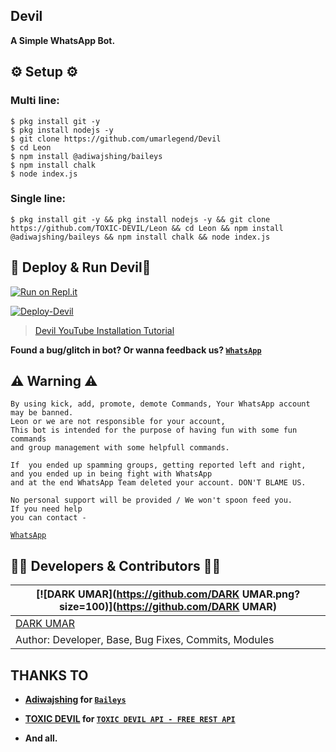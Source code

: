 ## Devil
**A Simple WhatsApp Bot.**

## ⚙️ Setup ⚙️

### Multi line:
```
$ pkg install git -y
$ pkg install nodejs -y
$ git clone https://github.com/umarlegend/Devil
$ cd Leon
$ npm install @adiwajshing/baileys
$ npm install chalk
$ node index.js
```

### Single line:
```
$ pkg install git -y && pkg install nodejs -y && git clone https://github.com/TOXIC-DEVIL/Leon && cd Leon && npm install @adiwajshing/baileys && npm install chalk && node index.js
```

## 💫 Deploy & Run Devil💫

[![Run on Repl.it](https://replit.com/@umarlegend/Devil-1)](https://replit.com/@umarlegend/Devil-1)

[![Deploy-Devil](https://www.herokucdn.com/deploy/button.svg)](https://github.com/umarlegend/Devil)

> [Devil YouTube Installation Tutorial](https://www.youtube.com/c/UMARMODS)

**Found a bug/glitch in bot? Or wanna feedback us? [`WhatsApp`](https://wa.me/923165123719?text=Hi)**

## ⚠ Warning ⚠

```
By using kick, add, promote, demote Commands, Your WhatsApp account may be banned.
Leon or we are not responsible for your account, 
This bot is intended for the purpose of having fun with some fun commands 
and group management with some helpfull commands.

If  you ended up spamming groups, getting reported left and right, 
and you ended up in being fight with WhatsApp
and at the end WhatsApp Team deleted your account. DON'T BLAME US.

No personal support will be provided / We won't spoon feed you. 
If you need help
you can contact - 
```
[`WhatsApp`](https://wa.me/9231651237194?text=Hi)

## 👨‍💻 Developers & Contributors 👨‍💻

 [![DARK UMAR](https://github.com/DARK UMAR.png?size=100)](https://github.com/DARK UMAR) |
----|
[DARK UMAR](https://github.com/umarlegend)  | 
Author: Developer, Base, Bug Fixes, Commits, Modules | 

## THANKS TO

- **[Adiwajshing](https://github.com/umarlegend) for [`Baileys`](https://github.com/adiwajshing/Baileys)**

- **[TOXIC DEVIL](https://github.com/TOXIC-DEVIL) for [`TOXIC DEVIL API - FREE REST API`](https://api-toxic-devil.herokuapp.com/)**

- **And all.**
